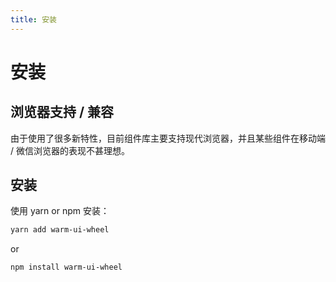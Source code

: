 ```yaml
---
title: 安装
---
```

# 安装

## 浏览器支持 / 兼容

由于使用了很多新特性，目前组件库主要支持现代浏览器，并且某些组件在移动端 / 微信浏览器的表现不甚理想。

## 安装

使用 yarn or npm 安装：

``` bash
yarn add warm-ui-wheel
```

or 

``` bash
npm install warm-ui-wheel
```

